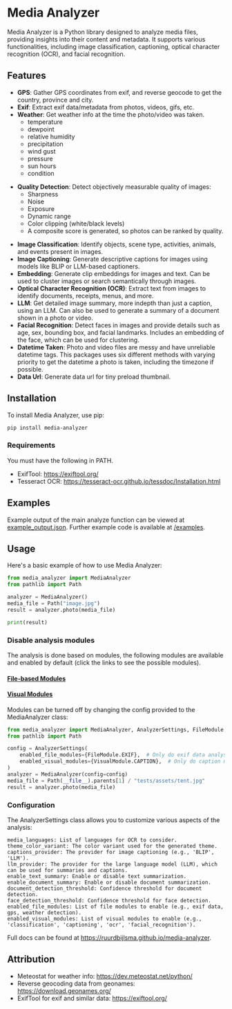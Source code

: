 # Media Analyzer

Media Analyzer is a Python library designed to analyze media files, providing insights into their
content and metadata. It supports various functionalities, including image classification,
captioning, optical character recognition (OCR), and facial recognition.

## Features

- **GPS**: Gather GPS coordinates from exif, and reverse geocode to get the country, province and
  city.
- **Exif**: Extract exif data/metadata from photos, videos, gifs, etc.
- **Weather**: Get weather info at the time the photo/video was taken.
    * temperature
    * dewpoint
    * relative humidity
    * precipitation
    * wind gust
    * pressure
    * sun hours
    * condition

* **Quality Detection**: Detect objectively measurable quality of images:
    * Sharpness
    * Noise
    * Exposure
    * Dynamic range
    * Color clipping (white/black levels)
    * A composite score is generated, so photos can be ranked by quality.

- **Image Classification**: Identify objects, scene type, activities, animals, and events present in
  images.
- **Image Captioning**: Generate descriptive captions for images using models like BLIP or
  LLM-based captioners.
- **Embedding**: Generate clip embeddings for images and text. Can be used to cluster images or
  search semantically through images.
- **Optical Character Recognition (OCR)**: Extract text from images to identify documents, receipts,
  menus, and more.
- **LLM**: Get detailed image summary, more indepth than just a caption, using an LLM. Can also be
  used to generate a summary of a document shown in a photo or video.
- **Facial Recognition**: Detect faces in images and provide details such as age, sex, bounding box,
  and facial landmarks. Includes an embedding of the face, which can be used for clustering.
- **Datetime Taken**: Photo and video files are messy and have unreliable datetime tags. This
  packages uses six different methods with varying priority to get the datetime a photo is taken,
  including the timezone if possible.
- **Data Url**: Generate data url for tiny preload thumbnail.

## Installation

To install Media Analyzer, use pip:

```bash
pip install media-analyzer
```

### Requirements

You must have the following in PATH.

* ExifTool: https://exiftool.org/
* Tesseract OCR: https://tesseract-ocr.github.io/tessdoc/Installation.html

## Examples

Example output of the main analyze function can be viewed
at [example_output.json](https://github.com/RuurdBijlsma/media-analyzer/blob/main/examples/example_output.json).
Further example code is available
at [/examples](https://github.com/RuurdBijlsma/media-analyzer/tree/main/examples).

## Usage

Here's a basic example of how to use Media Analyzer:

```python
from media_analyzer import MediaAnalyzer
from pathlib import Path

analyzer = MediaAnalyzer()
media_file = Path("image.jpg")
result = analyzer.photo(media_file)

print(result)
```

### Disable analysis modules

The analysis is done based on modules, the following modules are available and enabled by default (click the links to
see the possible modules).

#### [File-based Modules](https://ruurdbijlsma.github.io/media-analyzer/media_analyzer.html#FileModule)

#### [Visual Modules](https://ruurdbijlsma.github.io/media-analyzer/media_analyzer.html#VisualModule)

Modules can be turned off by changing the config provided to the MediaAnalyzer class:

```python
from media_analyzer import MediaAnalyzer, AnalyzerSettings, FileModule, VisualModule
from pathlib import Path

config = AnalyzerSettings(
    enabled_file_modules={FileModule.EXIF},  # Only do exif data analysis on file
    enabled_visual_modules={VisualModule.CAPTION},  # Only do caption module as visual module
)
analyzer = MediaAnalyzer(config=config)
media_file = Path(__file__).parents[1] / "tests/assets/tent.jpg"
result = analyzer.photo(media_file)
```

### Configuration

The AnalyzerSettings class allows you to customize various aspects of the analysis:

    media_languages: List of languages for OCR to consider.
    theme_color_variant: The color variant used for the generated theme.
    captions_provider: The provider for image captioning (e.g., 'BLIP', 'LLM').
    llm_provider: The provider for the large language model (LLM), which can be used for summaries and captions.
    enable_text_summary: Enable or disable text summarization.
    enable_document_summary: Enable or disable document summarization.
    document_detection_threshold: Confidence threshold for document detection.
    face_detection_threshold: Confidence threshold for face detection.
    enabled_file_modules: List of file modules to enable (e.g., exif data, gps, weather detection).
    enabled_visual_modules: List of visual modules to enable (e.g., 'classification', 'captioning', 'ocr', 'facial_recognition').

Full docs can be found at https://ruurdbijlsma.github.io/media-analyzer.

## Attribution

* Meteostat for weather info: https://dev.meteostat.net/python/
* Reverse geocoding data from geonames: https://download.geonames.org/
* ExifTool for exif and similar data: https://exiftool.org/